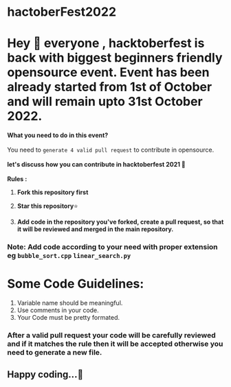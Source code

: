 # hactoberFest2022

# Hey 👋 everyone , hacktoberfest is back with biggest beginners friendly opensource event. Event has been already started from 1st of October and will remain upto 31st October 2022. 

**What you need to do in this event?**<br><br>You need to `generate 4 valid pull request` to contribute in opensource.<br><br>
**let's discuss how you can contribute in hacktoberfest 2021 🙌**<br><br>
**Rules :**
1) **Fork this repository first**

2) **Star this repository**⭐

3) **Add code in the repository you've forked, create a pull request, so that it will be reviewed and merged in the main repository.**
### Note: Add code according to your need with proper extension eg `bubble_sort.cpp` `linear_search.py`


# Some Code Guidelines:

1) Variable name should be meaningful.
2) Use comments in your code.
3) Your Code must be pretty formated.


### After a valid pull request your code will be carefully reviewed and if it matches the rule then it will be accepted otherwise you need to generate a new file.

## Happy coding...🥳


